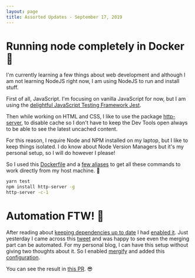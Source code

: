 ```yaml
---
layout: page
title: Assorted Updates - September 17, 2019
---
```


# Running node completely in Docker :whale:

I'm currently learning a few things about web development and although I am not learning NodeJS right now, I am using NodeJS to run and install stuff.

First of all, JavaScript. I'm focusing on vanilla JavaScript for now, but I am using the [delightful JavaScript Testing Framework Jest](https://jestjs.io).

Then while working on HTML and CSS, I like to use the package [http-server](https://github.com/http-party/http-server), to disable cache so I don't have to keep the Dev Tools open always to be able to see the latest uncached content.

For this reason, I require Node and NPM installed on my laptop, but I like to keep things isolated. I do know about Node Version Managers but it's my personal setup, so I will do however I please!

So I used this [Dockerfile](https://github.com/mbtamuli/dockerfiles/blob/master/node/Dockerfile) and a [few aliases](https://github.com/mbtamuli/dotfiles/blob/master/.zsh_aliases#L154-L162) to get all these commands to work directly from my host machine. :muscle:
```bash
yarn test
npm install http-server -g
http-server -c-1
```

# Automation FTW! :rocket:

After reading about [keeping dependencies up to date](https://github.blog/2019-01-31-keep-your-dependencies-secure-and-up-to-date-with-github-and-dependabot/) I had [enabled it](https://help.github.com/en/articles/configuring-automated-security-fixes). Just yesterday I came across this [tweet](https://twitter.com/gabro27/status/1173547934132178944) and was happy to see even the merging part can be automated. For my personal blog, I can have this setup without giving two thoughts about it.
So I enabled [mergify](https://mergify.io) and added this [configuration](https://github.com/mbtamuli/mbtamuli.github.io/blob/master/.mergify.yml).

You can see the result in [this PR](https://github.com/mbtamuli/mbtamuli.github.io/pull/1). :sunglasses:
